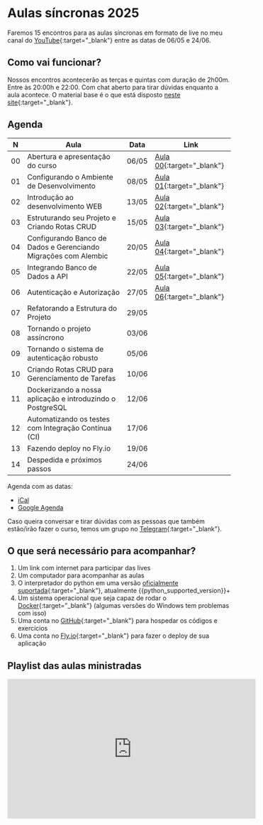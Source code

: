 # Aulas síncronas 2025

Faremos 15 encontros para as aulas síncronas em formato de live no meu canal do [YouTube](https://www.youtube.com/@dunossauro){:target="_blank"} entre as datas de 06/05 e 24/06.

## Como vai funcionar?

Nossos encontros acontecerão as terças e quintas com duração de 2h00m. Entre às 20:00h e 22:00. Com chat aberto para tirar dúvidas enquanto a aula acontece. O material base é o que está disposto [neste site](https://fastapidozero.dunossauro.com/){:target="_blank"}.


## Agenda

| N  | Aula                                                            | Data  | Link                                                              |
|----|-----------------------------------------------------------------|-------|-------------------------------------------------------------------|
| 00 | Abertura e apresentação do curso                                | 06/05 | [Aula 00](https://youtube.com/live/ImhYlISeWPQ){:target="_blank"} |
| 01 | Configurando o Ambiente de Desenvolvimento                      | 08/05 | [Aula 01](https://youtube.com/live/f6bkf67lXLo){:target="_blank"} |
| 02 | Introdução ao desenvolvimento WEB                               | 13/05 | [Aula 02](https://youtu.be/JFJErxis_ZM){:target="_blank"}         |
| 03 | Estruturando seu Projeto e Criando Rotas CRUD                   | 15/05 | [Aula 03](https://youtu.be/bi6kzV21ucs){:target="_blank"}         |
| 04 | Configurando Banco de Dados e Gerenciando Migrações com Alembic | 20/05 | [Aula 04](https://youtu.be/I7IrmN7jMqE){:target="_blank"}         |
| 05 | Integrando Banco de Dados a API                                 | 22/05 | [Aula 05](https://youtu.be/bm7_rA7NOB4){:target="_blank"}         |
| 06 | Autenticação e Autorização                                      | 27/05 | [Aula 06](https://youtu.be/wGZzEoO7e9s){:target="_blank"}         |
| 07 | Refatorando a Estrutura do Projeto                              | 29/05 |                                                                   |
| 08 | Tornando o projeto assíncrono                                   | 03/06 |                                                                   |
| 09 | Tornando o sistema de autenticação robusto                      | 05/06 |                                                                   |
| 10 | Criando Rotas CRUD para Gerenciamento de Tarefas                | 10/06 |                                                                   |
| 11 | Dockerizando a nossa aplicação e introduzindo o PostgreSQL      | 12/06 |                                                                   |
| 12 | Automatizando os testes com Integração Contínua (CI)            | 17/06 |                                                                   |
| 13 | Fazendo deploy no Fly.io                                        | 19/06 |                                                                   |
| 14 | Despedida e próximos passos                                     | 24/06 |                                                                   |

Agenda com as datas:

- [iCal](https://calendar.google.com/calendar/ical/6d04fd6ec76625bcd265875fdc5e4670a001c60f53bc96b596a43394b8c78ca0%40group.calendar.google.com/public/basic.ics)
- [Google Agenda](https://calendar.google.com/calendar/u/0?cid=NmQwNGZkNmVjNzY2MjViY2QyNjU4NzVmZGM1ZTQ2NzBhMDAxYzYwZjUzYmM5NmI1OTZhNDMzOTRiOGM3OGNhMEBncm91cC5jYWxlbmRhci5nb29nbGUuY29t)


Caso queira conversar e tirar dúvidas com as pessoas que também estão/irão fazer o curso, temos um grupo no [Telegram](https://t.me/fastapicomdunossauro){:target="_blank"}.


## O que será necessário para acompanhar?

1. Um link com internet para participar das lives
2. Um computador para acompanhar as aulas
3. O interpretador do python em uma versão [oficialmente suportada](https://devguide.python.org/versions/){:target="_blank"}, atualmente {{python_supported_version}}+
3. Um sistema operacional que seja capaz de rodar o [Docker](https://www.docker.com/){:target="_blank"} (algumas versões do Windows tem problemas com isso)
4. Uma conta no [GitHub](https://github.com/){:target="_blank"} para hospedar os códigos e exercícios
5. Uma conta no [Fly.io](https://fly.io/){:target="_blank"} para fazer o deploy de sua aplicação


## Playlist das aulas ministradas

<iframe width="560" height="315" src="https://www.youtube.com/embed/videoseries?si=bbzMgz9dXoVXNdlR&amp;list=PLOQgLBuj2-3KT9ZWvPmaGFQ0KjIez0403" title="YouTube video player" frameborder="0" allow="accelerometer; autoplay; clipboard-write; encrypted-media; gyroscope; picture-in-picture; web-share" referrerpolicy="strict-origin-when-cross-origin" allowfullscreen></iframe>
